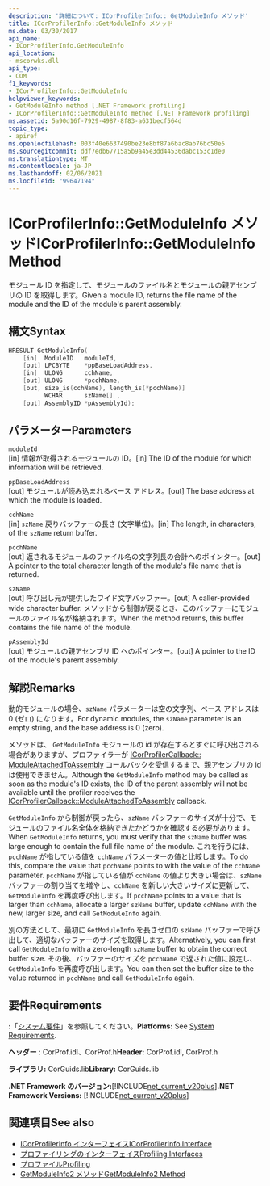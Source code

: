 ```yaml
---
description: '詳細について: ICorProfilerInfo:: GetModuleInfo メソッド'
title: ICorProfilerInfo::GetModuleInfo メソッド
ms.date: 03/30/2017
api_name:
- ICorProfilerInfo.GetModuleInfo
api_location:
- mscorwks.dll
api_type:
- COM
f1_keywords:
- ICorProfilerInfo::GetModuleInfo
helpviewer_keywords:
- GetModuleInfo method [.NET Framework profiling]
- ICorProfilerInfo::GetModuleInfo method [.NET Framework profiling]
ms.assetid: 5a90d16f-7929-4987-8f83-a631becf564d
topic_type:
- apiref
ms.openlocfilehash: 003f40e6637490be23e8bf87a6bac8ab76bc50e5
ms.sourcegitcommit: ddf7edb67715a5b9a45e3dd44536dabc153c1de0
ms.translationtype: MT
ms.contentlocale: ja-JP
ms.lasthandoff: 02/06/2021
ms.locfileid: "99647194"
---
```

# <a name="icorprofilerinfogetmoduleinfo-method"></a><span data-ttu-id="f7bcb-103">ICorProfilerInfo::GetModuleInfo メソッド</span><span class="sxs-lookup"><span data-stu-id="f7bcb-103">ICorProfilerInfo::GetModuleInfo Method</span></span>

<span data-ttu-id="f7bcb-104">モジュール ID を指定して、モジュールのファイル名とモジュールの親アセンブリの ID を取得します。</span><span class="sxs-lookup"><span data-stu-id="f7bcb-104">Given a module ID, returns the file name of the module and the ID of the module's parent assembly.</span></span>  
  
## <a name="syntax"></a><span data-ttu-id="f7bcb-105">構文</span><span class="sxs-lookup"><span data-stu-id="f7bcb-105">Syntax</span></span>  
  
```cpp  
HRESULT GetModuleInfo(  
    [in]  ModuleID   moduleId,  
    [out] LPCBYTE    *ppBaseLoadAddress,  
    [in]  ULONG      cchName,  
    [out] ULONG      *pcchName,  
    [out, size_is(cchName), length_is(*pcchName)]  
          WCHAR      szName[] ,  
    [out] AssemblyID *pAssemblyId);  
```  
  
## <a name="parameters"></a><span data-ttu-id="f7bcb-106">パラメーター</span><span class="sxs-lookup"><span data-stu-id="f7bcb-106">Parameters</span></span>  

 `moduleId`  
 <span data-ttu-id="f7bcb-107">[in] 情報が取得されるモジュールの ID。</span><span class="sxs-lookup"><span data-stu-id="f7bcb-107">[in] The ID of the module for which information will be retrieved.</span></span>  
  
 `ppBaseLoadAddress`  
 <span data-ttu-id="f7bcb-108">[out] モジュールが読み込まれるベース アドレス。</span><span class="sxs-lookup"><span data-stu-id="f7bcb-108">[out] The base address at which the module is loaded.</span></span>  
  
 `cchName`  
 <span data-ttu-id="f7bcb-109">[in] `szName` 戻りバッファーの長さ (文字単位)。</span><span class="sxs-lookup"><span data-stu-id="f7bcb-109">[in] The length, in characters, of the `szName` return buffer.</span></span>  
  
 `pcchName`  
 <span data-ttu-id="f7bcb-110">[out] 返されるモジュールのファイル名の文字列長の合計へのポインター。</span><span class="sxs-lookup"><span data-stu-id="f7bcb-110">[out] A pointer to the total character length of the module's file name that is returned.</span></span>  
  
 `szName`  
 <span data-ttu-id="f7bcb-111">[out] 呼び出し元が提供したワイド文字バッファー。</span><span class="sxs-lookup"><span data-stu-id="f7bcb-111">[out] A caller-provided wide character buffer.</span></span> <span data-ttu-id="f7bcb-112">メソッドから制御が戻るとき、このバッファーにモジュールのファイル名が格納されます。</span><span class="sxs-lookup"><span data-stu-id="f7bcb-112">When the method returns, this buffer contains the file name of the module.</span></span>  
  
 `pAssemblyId`  
 <span data-ttu-id="f7bcb-113">[out] モジュールの親アセンブリ ID へのポインター。</span><span class="sxs-lookup"><span data-stu-id="f7bcb-113">[out] A pointer to the ID of the module's parent assembly.</span></span>  
  
## <a name="remarks"></a><span data-ttu-id="f7bcb-114">解説</span><span class="sxs-lookup"><span data-stu-id="f7bcb-114">Remarks</span></span>  

 <span data-ttu-id="f7bcb-115">動的モジュールの場合、`szName` パラメーターは空の文字列、ベース アドレスは 0 (ゼロ) になります。</span><span class="sxs-lookup"><span data-stu-id="f7bcb-115">For dynamic modules, the `szName` parameter is an empty string, and the base address is 0 (zero).</span></span>  
  
 <span data-ttu-id="f7bcb-116">メソッドは、 `GetModuleInfo` モジュールの id が存在するとすぐに呼び出される場合がありますが、プロファイラーが [ICorProfilerCallback:: ModuleAttachedToAssembly](icorprofilercallback-moduleattachedtoassembly-method.md) コールバックを受信するまで、親アセンブリの id は使用できません。</span><span class="sxs-lookup"><span data-stu-id="f7bcb-116">Although the `GetModuleInfo` method may be called as soon as the module's ID exists, the ID of the parent assembly will not be available until the profiler receives the [ICorProfilerCallback::ModuleAttachedToAssembly](icorprofilercallback-moduleattachedtoassembly-method.md) callback.</span></span>  
  
 <span data-ttu-id="f7bcb-117">`GetModuleInfo` から制御が戻ったら、`szName` バッファーのサイズが十分で、モジュールのファイル名全体を格納できたかどうかを確認する必要があります。</span><span class="sxs-lookup"><span data-stu-id="f7bcb-117">When `GetModuleInfo` returns, you must verify that the `szName` buffer was large enough to contain the full file name of the module.</span></span> <span data-ttu-id="f7bcb-118">これを行うには、`pcchName` が指している値を `cchName` パラメーターの値と比較します。</span><span class="sxs-lookup"><span data-stu-id="f7bcb-118">To do this, compare the value that `pcchName` points to with the value of the `cchName` parameter.</span></span> <span data-ttu-id="f7bcb-119">`pcchName` が指している値が `cchName` の値より大きい場合は、`szName` バッファーの割り当てを増やし、`cchName` を新しい大きいサイズに更新して、`GetModuleInfo` を再度呼び出します。</span><span class="sxs-lookup"><span data-stu-id="f7bcb-119">If `pcchName` points to a value that is larger than `cchName`, allocate a larger `szName` buffer, update `cchName` with the new, larger size, and call `GetModuleInfo` again.</span></span>  
  
 <span data-ttu-id="f7bcb-120">別の方法として、最初に `GetModuleInfo` を長さゼロの `szName` バッファーで呼び出して、適切なバッファーのサイズを取得します。</span><span class="sxs-lookup"><span data-stu-id="f7bcb-120">Alternatively, you can first call `GetModuleInfo` with a zero-length `szName` buffer to obtain the correct buffer size.</span></span> <span data-ttu-id="f7bcb-121">その後、バッファーのサイズを `pcchName` で返された値に設定し、`GetModuleInfo` を再度呼び出します。</span><span class="sxs-lookup"><span data-stu-id="f7bcb-121">You can then set the buffer size to the value returned in `pcchName` and call `GetModuleInfo` again.</span></span>  
  
## <a name="requirements"></a><span data-ttu-id="f7bcb-122">要件</span><span class="sxs-lookup"><span data-stu-id="f7bcb-122">Requirements</span></span>  

 <span data-ttu-id="f7bcb-123">**:**「[システム要件](../../get-started/system-requirements.md)」を参照してください。</span><span class="sxs-lookup"><span data-stu-id="f7bcb-123">**Platforms:** See [System Requirements](../../get-started/system-requirements.md).</span></span>  
  
 <span data-ttu-id="f7bcb-124">**ヘッダー** : CorProf.idl、CorProf.h</span><span class="sxs-lookup"><span data-stu-id="f7bcb-124">**Header:** CorProf.idl, CorProf.h</span></span>  
  
 <span data-ttu-id="f7bcb-125">**ライブラリ:** CorGuids.lib</span><span class="sxs-lookup"><span data-stu-id="f7bcb-125">**Library:** CorGuids.lib</span></span>  
  
 <span data-ttu-id="f7bcb-126">**.NET Framework のバージョン:**[!INCLUDE[net_current_v20plus](../../../../includes/net-current-v20plus-md.md)]</span><span class="sxs-lookup"><span data-stu-id="f7bcb-126">**.NET Framework Versions:** [!INCLUDE[net_current_v20plus](../../../../includes/net-current-v20plus-md.md)]</span></span>  
  
## <a name="see-also"></a><span data-ttu-id="f7bcb-127">関連項目</span><span class="sxs-lookup"><span data-stu-id="f7bcb-127">See also</span></span>

- [<span data-ttu-id="f7bcb-128">ICorProfilerInfo インターフェイス</span><span class="sxs-lookup"><span data-stu-id="f7bcb-128">ICorProfilerInfo Interface</span></span>](icorprofilerinfo-interface.md)
- [<span data-ttu-id="f7bcb-129">プロファイリングのインターフェイス</span><span class="sxs-lookup"><span data-stu-id="f7bcb-129">Profiling Interfaces</span></span>](profiling-interfaces.md)
- [<span data-ttu-id="f7bcb-130">プロファイル</span><span class="sxs-lookup"><span data-stu-id="f7bcb-130">Profiling</span></span>](index.md)
- [<span data-ttu-id="f7bcb-131">GetModuleInfo2 メソッド</span><span class="sxs-lookup"><span data-stu-id="f7bcb-131">GetModuleInfo2 Method</span></span>](icorprofilerinfo3-getmoduleinfo2-method.md)
